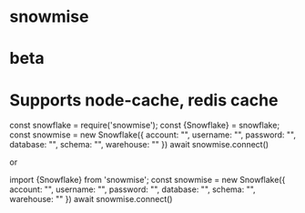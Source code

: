 # snowmise
# beta
# Supports node-cache, redis cache
 
const snowflake = require('snowmise');
const {Snowflake} = snowflake;
const snowmise = new Snowflake({
      account: "",
      username: "",
      password: "",
      database: "",
      schema: "",
      warehouse: ""
})
await snowmise.connect()

or

import {Snowflake} from 'snowmise';
const snowmise = new Snowflake({
      account: "",
      username: "",
      password: "",
      database: "",
      schema: "",
      warehouse: ""
})
await snowmise.connect()